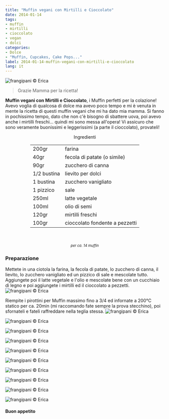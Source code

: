 ```yaml
---
title: "Muffin vegani con Mirtilli e Cioccolato"
date: 2014-01-14
tags:
- muffin
- mirtilli
- cioccolato
- vegan
- dolci
categories:
- Dolce
- "Muffin, Cupcakes, Cake Pops..."
label: 2014-01-14-muffin-vegani-con-mirtilli-e-cioccolato
lang: it 
---
```

![](header.jpg "frangipani © Erica")

> Grazie Mamma per la ricetta!

**Muffin vegani con Mirtilli e Cioccolato**, i Muffin perfetti per la colazione! Avevo voglia di qualcosa di dolce ma avevo poco tempo e mi è venuta in mente la ricetta di questi muffin vegani che mi ha dato mia mamma. Si fanno in pochissimo tempo, dato che non c'è bisogno di sbattere uova, poi avevo anche i mirtilli freschi... quindi mi sono messa all'opera! Vi assicuro che sono veramente buonissimi e leggerissimi (a parte il cioccolato), provateli! 


<div id="wrapper" style="text-align: center">
  <div id="yourdiv" style="display: inline-block;">
    <div class="ingredients" itemscope itemtype="http://schema.org/Recipe">
      <span itemprop="name" style="display:none;">Muffin vegani con Mirtilli e Cioccolato</span>
      <span itemprop="recipeCategory" style="display:none;">Dolce</span>
      <img itemprop="image" style="display:none;" class="ignore-gallery-item" src="header.jpeg"/>
      <span itemprop="author" style="display:none;">Erica Raiano</span>
      <span itemprop="description" style="display:none;">Muffin vegani con Mirtilli e Cioccolato, i Muffin perfetti per la colazione!</span>
      <div class="ingredients-title">Ingredienti</div>
      <table>
        <tbody>
          <tr itemprop="recipeIngredient">
            <td>200gr</td>
            <td>farina</td>
          </tr>
          <tr itemprop="recipeIngredient">
            <td>40gr</td>
            <td>fecola di patate (o simile)</td>
          </tr>
          <tr itemprop="recipeIngredient">
            <td>90gr</td>
            <td>zucchero di canna</td>
          </tr>
          <tr itemprop="recipeIngredient">
            <td>1/2 bustina</td>
            <td>lievito per dolci</td>
          </tr>
          <tr itemprop="recipeIngredient">
            <td>1 bustina</td>
            <td>zucchero vanigliato</td>
          </tr>
          <tr itemprop="recipeIngredient">
            <td>1 pizzico</td>
            <td>sale</td>
          </tr>
          <tr itemprop="recipeIngredient">
            <td>250ml</td>
            <td>latte vegetale</td>
          </tr>
          <tr itemprop="recipeIngredient">
            <td>100ml</td>
            <td>olio di semi</td>
          </tr>
          <tr itemprop="recipeIngredient">
            <td>120gr</td>
            <td>mirtilli freschi</td>
          </tr>
          <tr itemprop="recipeIngredient">
            <td>100gr</td>
            <td>cioccolato fondente a pezzetti</td>
          </tr>
        </tbody>
      </table>
      <br></br>
      <i class="pull-right" style="font-size: 80%;">per ca. 14 muffin</i>
    </div>
  </div>
</div>


<h3>
  <font color="grey">
    <i class="fa fa-cogs"></i>
  </font> Preparazione
</h3>

Mettete in una ciotola la farina, la fecola di patate, lo zucchero di canna, il lievito, lo zucchero vanigliato ed un pizzico di sale e mescolate tutto. Aggiungete poi il latte vegetale e l'olio e mescolate bene con un cucchiaio di legno e poi aggiungete i mirtilli ed il cioccolato a pezzetti.
![](impasto.jpg "frangipani © Erica")

Riempite i pirottini per Muffin massimo fino a 3/4 ed infornate a 200°C statico per ca. 20min (mi raccomando fate sempre la prova stecchino), poi sfornateli e fateli raffreddare nella teglia stessa.
![](risultato1.jpg "frangipani © Erica")

![](risultato2.jpg "frangipani © Erica")

![](risultato3.jpg "frangipani © Erica")

![](risultato4.jpg "frangipani © Erica")

![](risultato5.jpg "frangipani © Erica")

![](risultato6.jpg "frangipani © Erica")

![](risultato7.jpg "frangipani © Erica")

![](risultato8.jpg "frangipani © Erica")

![](risultato9.jpg "frangipani © Erica")

![](risultato10.jpg "frangipani © Erica") 

<h4>Buon appetito
  <font color="red">
    <i class="fa fa-smile-o"></i>
  </font>
</h4>